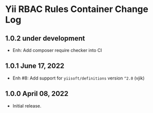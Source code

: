 # Yii RBAC Rules Container Change Log

## 1.0.2 under development

- Enh: Add composer require checker into CI

## 1.0.1 June 17, 2022

- Enh #8: Add support for `yiisoft/definitions` version `^2.0` (vjik)

## 1.0.0 April 08, 2022

- Initial release.
